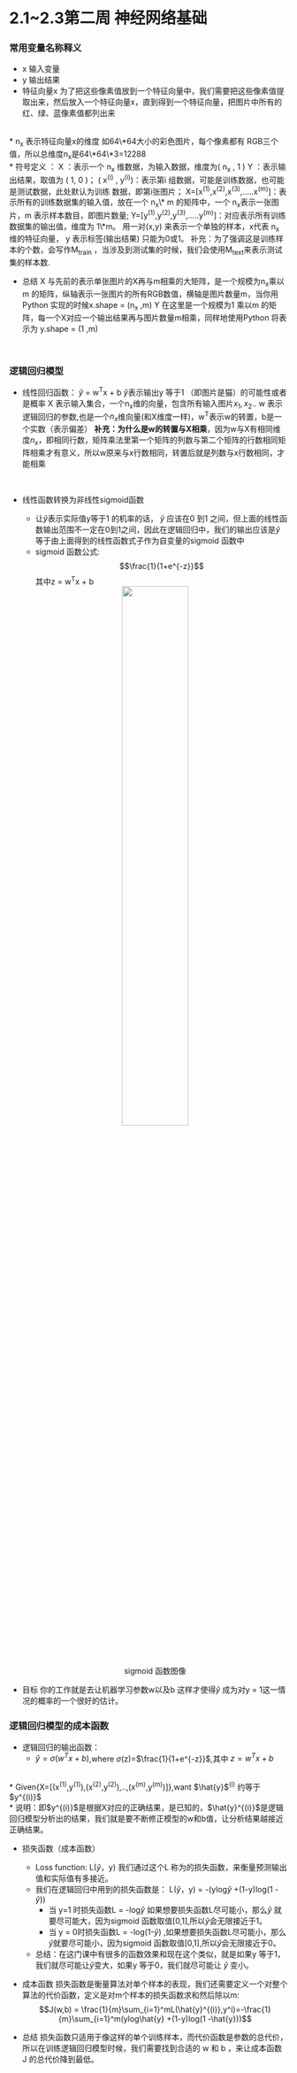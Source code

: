 
# 2.1~2.3第二周 神经网络基础


### 常用变量名称释义
* x	输入变量
* y	输出结果
* 特征向量x	
为了把这些像素值放到一个特征向量中，我们需要把这些像素值提取出来，然后放入一个特征向量x，直到得到一个特征向量，把图片中所有的红、绿、蓝像素值都列出来
<br>
* n<sub>x</sub> 表示特征向量x的维度
如64\*64大小的彩色图片，每个像素都有
RGB三个值，所以总维度n<sub>x</sub>是64\*64\*3=12288
<br>
* 符号定义 ：
X ：表示一个 n<sub>x</sub> 维数据，为输入数据，维度为( n<sub>x</sub> , 1 )
Y ：表示输出结果，取值为 ( 1, 0 )；
( x<sup>(i)</sup> , y<sup>(i)</sup>)：表示第i 组数据，可能是训练数据，也可能是测试数据，此处默认为训练
数据，即第i张图片；
X=[x<sup>(1)</sup>,x<sup>(2)</sup>,x<sup>(3)</sup>,.....x<sup>(m)</sup>]：表示所有的训练数据集的输入值，放在一个 n<sub>x</sub>\* m 的矩阵中，一个 n<sub>x</sub>表示一张图片，m 表示样本数目，即图片数量;
Y=[y<sup>(1)</sup>,y<sup>(2)</sup>,y<sup>(3)</sup>,.....y<sup>(m)</sup>]：对应表示所有训练数据集的输出值，维度为 1\*m。
	用一对(x,y) 来表示一个单独的样本，x代表 n<sub>x</sub> 维的特征向量， y 表示标签(输出结果)
只能为0或1。
补充：为了强调这是训练样本的个数，会写作M<sub>train</sub> ，当涉及到测试集的时候，我们会使用M<sub>text</sub>来表示测试集的样本数.

* 总结
X 与先前的表示单张图片的X再与m相乘的大矩阵，是一个规模为n<sub>x</sub>乘以m 的矩阵，纵轴表示一张图片的所有RGB数值，横轴是图片数量m，当你用Python 实现的时候x.shape = (n<sub>x</sub> ,m)
Y 在这里是一个规模为1 乘以m 的矩阵，每一个X对应一个输出结果再与图片数量m相乘，同样地使用Python 将表示为 y.shape = (1 ,m)
<br>


### 逻辑回归模型
* 线性回归函数： $\hat{y}$ = w<sup>T</sup>x + b
	$\hat{y}$表示输出y 等于1 （即图片是猫）的可能性或者是概率
	X 表示输入集合，一个n<sub>x</sub>维的向量，包含所有输入图片$x_1,x_2$..
	w 表示逻辑回归的参数,也是一个$n_x$维向量(和X维度一样)，w<sup>T</sup>表示w的转置，b是一个实数（表示偏差）
	**补充：为什么是w的转置与X相乘**，因为w与X有相同维度$n_x$，即相同行数，矩阵乘法里第一个矩阵的列数与第二个矩阵的行数相同矩阵相乘才有意义，所以w原来与x行数相同，转置后就是列数与x行数相同，才能相乘
<br>

* 线性函数转换为非线性sigmoid函数
	* 让$\hat{y}$表示实际值y等于1 的机率的话， $\hat{y}$ 应该在0 到1 之间，但上面的线性函数输出范围不一定在0到1之间，因此在逻辑回归中，我们的输出应该是$\hat{y}$ 等于由上面得到的线性函数式子作为自变量的sigmoid 函数中
	* sigmoid 函数公式:  
	$$\frac{1}{1+e^{-z}}$$
	其中z = w<sup>T</sup>x + b

	<center>  <img src="http:\\omw27y2pe.bkt.clouddn.com\image\sigmoid\Logistic-curve.png" width="50%" height="50%" \></center>
	<center> sigmoid 函数图像 </center>
* 目标
你的工作就是去让机器学习参数w以及b 这样才使得$\hat{y}$ 成为对y = 1这一情况的概率的一个很好的估计。


### 逻辑回归模型的成本函数
* 逻辑回归的输出函数：
	* $\hat{y} =\sigma(w^Tx + b)$,where $\sigma$(z)=$\frac{1}{1+e^{-z}}$,其中 $z = w^Tx + b$
<br>
	* Given{X=[(x<sup>(1)</sup>,y<sup>(1)</sup>),(x<sup>(2)</sup>,y<sup>(2)</sup>),..,(x<sup>(m)</sup>,y<sup>(m)</sup>)]},want $\hat{y}$<sup>(i)</sup> 约等于 $y^{(i)}$ 
<br>
	* 说明：即$y^{(i)}$是根据X对应的正确结果，是已知的，$\hat{y}^{(i)}$是逻辑回归模型分析出的结果，我们就是要不断修正模型的w和b值，让分析结果越接近正确结果。

* 损失函数（成本函数）
	* Loss function: L($\hat{y}$，y)
	我们通过这个L 称为的损失函数，来衡量预测输出值和实际值有多接近。
	* 我们在逻辑回归中用到的损失函数是：
L($\hat{y}$，y) = -(ylog$\hat{y}$ +(1-y)log(1 -$\hat{y}$)) 
		* 当 y=1 时损失函数L = -log$\hat{y}$ 如果想要损失函数L尽可能小，那么$\hat{y}$ 就要尽可能大，因为sigmoid 函数取值[0,1],所以$\hat{y}$会无限接近于1。
		* 当 y = 0时损失函数L = -log(1-$\hat{y}$) ,如果想要损失函数L尽可能小，那么 $\hat{y}$就要尽可能小，因为sigmoid 函数取值[0,1],所以$\hat{y}$会无限接近于0。
	* 总结：在这门课中有很多的函数效果和现在这个类似，就是如果y 等于1，我们就尽可能让$\hat{y}$变大，如果y 等于0，我们就尽可能让 $\hat{y}$ 变小。



* 成本函数
	损失函数是衡量算法对单个样本的表现，我们还需要定义一个对整个算法的代价函数，定义是对m个样本的损失函数求和然后除以m:
	$$J(w,b) = \frac{1}{m}\sum_{i=1}^mL(\hat{y}^{(i)},y^i)=-\frac{1}{m}\sum_{i=1}^m(ylog\hat{y} +(1-y)log(1 -\hat{y}))$$

* 总结
损失函数只适用于像这样的单个训练样本，而代价函数是参数的总代价，所以在训练逻辑回归模型时候，我们需要找到合适的 w 和 b ，来让成本函数 J 的总代价降到最低。



<!--stackedit_data:
eyJoaXN0b3J5IjpbLTg3ODY1MTAxNiwtMTk2ODY3MzQwXX0=
-->